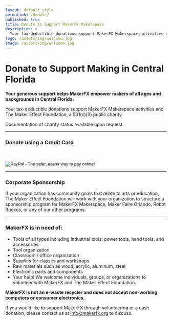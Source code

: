 ```yaml
---
layout: default_style
permalink: /donate/
published: true
title: Donate to Support MakerFX Makerspace
description: >
  Your tax-deductible donations support MakerFX Makerspace activities and The Maker Effect Foundation.
logo: /assets/img/welcome.jpg
image: /assets/img/welcome.jpg
---
```


# Donate to Support Making in Central Florida
**Your generous support helps MakerFX empower makers of all ages and backgrounds in Central Florida.**

Your tax-deductible donations support MakerFX Makerspace activities and The Maker Effect Foundation, a 501(c)(3) public charity.

Documentation of charity status available upon request.

___

### Donate using a Credit Card
<form action="https://www.paypal.com/cgi-bin/webscr" method="post" target="_top"><input name="cmd" type="hidden" value="_s-xclick" /><br /><input name="hosted_button_id" type="hidden" value="C37FGF76JCX82" /><br /><input alt="PayPal - The safer, easier way to pay online!" name="submit" src="https://www.paypalobjects.com/en_US/i/btn/btn_donateCC_LG.gif" type="image" /><br /><img src="https://www.paypalobjects.com/en_US/i/scr/pixel.gif" alt="" width="1" height="1" border="0" /></form>


---

### Corporate Sponsorship
If your organization has community goals that relate to arts or education, The Maker Effect Foundation will work with your organization to structure a sponsorship program for MakerFX Makerspace, Maker Faire Orlando, Robot Ruckus, or any of our other programs.

___

### MakerFX is in need of:

* Tools of all types including industrial tools, power tools, hand tools, and accessories.
* Tool organization
* Classroom / office organization
* Supplies for classes and workshops
* Raw materials such as wood, acrylic, aluminum, steel
* Electronic parts and components
* Your help! We welcome individuals, groups, or organizations to volunteer with MakerFX and The Maker Effect Foundation.


**MakerFX is not an e-waste recycler and does not accept non-working computers or consumer electronics.**

If you would like to support MakerFX through volunteering or a cash donation, please contact us at <info@makerfx.org> to discuss.
